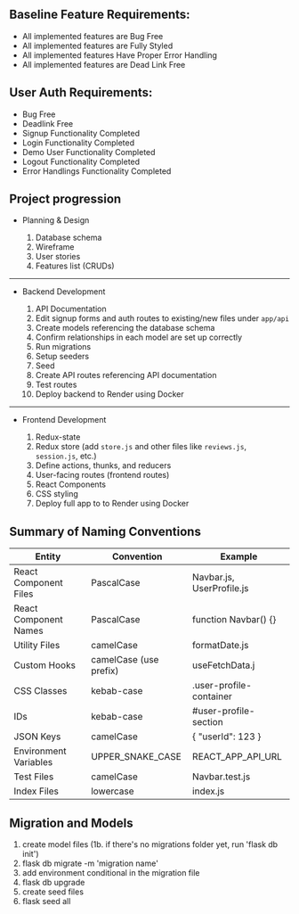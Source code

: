 ## Baseline Feature Requirements:

- All implemented features are Bug Free
- All implemented features are Fully Styled
- All implemented features Have Proper Error Handling
- All implemented features are Dead Link Free

## User Auth Requirements:

- Bug Free
- Deadlink Free
- Signup Functionality Completed
- Login Functionality Completed
- Demo User Functionality Completed
- Logout Functionality Completed
- Error Handlings Functionality Completed



## Project progression 

* Planning & Design

    1. Database schema  
    2. Wireframe  
    3. User stories  
    4. Features list (CRUDs)  
---

* Backend Development

    1. API Documentation 
    2. Edit signup forms and auth routes to existing/new files under `app/api`  
    3. Create models referencing the database schema  
    4. Confirm relationships in each model are set up correctly  
    5. Run migrations  
    6. Setup seeders  
    7. Seed  
    8. Create API routes referencing API documentation  
    9. Test routes  
    10. Deploy backend to Render using Docker  

---
* Frontend Development

    1. Redux-state  
    2. Redux store (add `store.js` and other files like `reviews.js`, `session.js`, etc.)  
    3. Define actions, thunks, and reducers  
    4. User-facing routes (frontend routes)  
    5. React Components  
    6. CSS styling  
    7. Deploy full app to to Render using Docker  


## Summary of Naming Conventions
| Entity                  | Convention               | Example                         |
|-------------------------|--------------------------|---------------------------------|
| React Component Files   | PascalCase               | Navbar.js, UserProfile.js       |
| React Component Names   | PascalCase               | function Navbar() {}            |
| Utility Files           | camelCase                | formatDate.js                   |
| Custom Hooks            | camelCase (use prefix)   | useFetchData.j                  |
| CSS Classes             | kebab-case               | .user-profile-container         |
| IDs                     | kebab-case               | #user-profile-section           |
| JSON Keys               | camelCase                | { "userId": 123 }               |
| Environment Variables   | UPPER_SNAKE_CASE         | REACT_APP_API_URL               |
| Test Files              | camelCase                | Navbar.test.js                  |
| Index Files             | lowercase                | index.js                        |


## Migration and Models
1. create model files
(1b. if there's no migrations folder yet, run 'flask db init')
2. flask db migrate -m 'migration name'
3. add environment conditional in the migration file 
4. flask db upgrade
5. create seed files
6. flask seed all